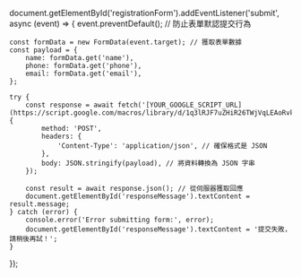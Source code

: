 document.getElementById('registrationForm').addEventListener('submit', async (event) => {
    event.preventDefault(); // 防止表單默認提交行為

    const formData = new FormData(event.target); // 獲取表單數據
    const payload = {
        name: formData.get('name'),
        phone: formData.get('phone'),
        email: formData.get('email'),
    };

    try {
        const response = await fetch('[YOUR_GOOGLE_SCRIPT_URL](https://script.google.com/macros/library/d/1q3lRJF7uZHiR26TWjVqLEAoRvkuhXQ65wGm5RaSINPxKO9wWz9gpUyBz/1)', {
            method: 'POST',
            headers: {
                'Content-Type': 'application/json', // 確保格式是 JSON
            },
            body: JSON.stringify(payload), // 將資料轉換為 JSON 字串
        });

        const result = await response.json(); // 從伺服器獲取回應
        document.getElementById('responseMessage').textContent = result.message;
    } catch (error) {
        console.error('Error submitting form:', error);
        document.getElementById('responseMessage').textContent = '提交失敗，請稍後再試！';
    }
});
